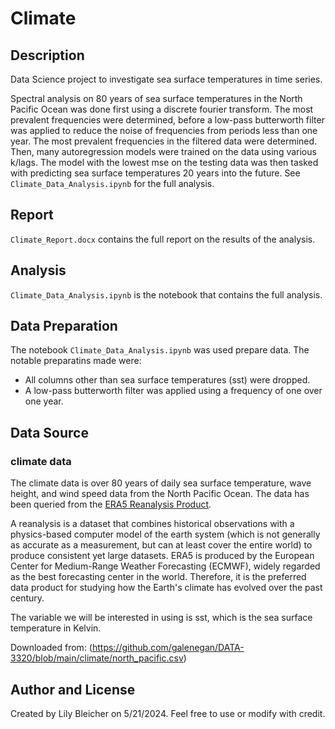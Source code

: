 # Climate
## Description
Data Science project to investigate sea surface temperatures in time series.

Spectral analysis on 80 years of sea surface temperatures in the North Pacific Ocean was done first using a discrete fourier transform. The most prevalent frequencies were determined, before a low-pass butterworth filter was applied to reduce the noise of frequencies from periods less than one year. The most prevalent frequencies in the filtered data were determined. Then, many autoregression models were trained on the data using various k/lags. The model with the lowest mse on the testing data was then tasked with predicting sea surface temperatures 20 years into the future. See `Climate_Data_Analysis.ipynb` for the full analysis.

## Report
`Climate_Report.docx` contains the full report on the results of the analysis.

## Analysis
`Climate_Data_Analysis.ipynb` is the notebook that contains the full analysis.

## Data Preparation
The notebook `Climate_Data_Analysis.ipynb` was used prepare data. The notable preparatins made were:
*  All columns other than sea surface temperatures (sst) were dropped.
*  A low-pass butterworth filter was applied using a frequency of one over one year.

## Data Source
### climate data
The climate data is over 80 years of daily sea surface temperature, wave height, and wind speed data from the North Pacific Ocean. The data has been queried from the [ERA5 Reanalysis Product](https://cds.climate.copernicus.eu/cdsapp#!/dataset/reanalysis-era5-single-levels?tab=overview).

A reanalysis is a dataset that combines historical observations with a physics-based computer model of the earth system (which is not generally as accurate as a measurement, but can at least cover the entire world) to produce consistent yet large datasets. ERA5 is produced by the European Center for Medium-Range Weather Forecasting (ECMWF), widely regarded as the best forecasting center in the world. Therefore, it is the preferred data product for studying how the Earth's climate has evolved over the past century. 

The variable we will be interested in using is sst, which is the sea surface temperature in Kelvin.

Downloaded from: (https://github.com/galenegan/DATA-3320/blob/main/climate/north_pacific.csv)


## Author and License
Created by Lily Bleicher on 5/21/2024.
Feel free to use or modify with credit.

